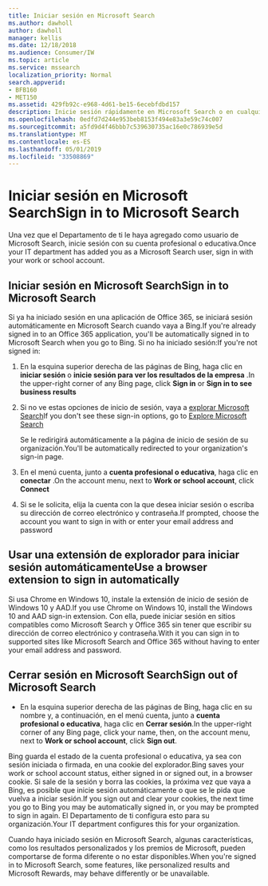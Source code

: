 ```yaml
---
title: Iniciar sesión en Microsoft Search
ms.author: dawholl
author: dawholl
manager: kellis
ms.date: 12/18/2018
ms.audience: Consumer/IW
ms.topic: article
ms.service: mssearch
localization_priority: Normal
search.appverid:
- BFB160
- MET150
ms.assetid: 429fb92c-e968-4d61-be15-6ecebfdbd157
description: Inicie sesión rápidamente en Microsoft Search o en cualquier aplicación de Office 365 con una cuenta profesional o educativa
ms.openlocfilehash: 0edfd7d244e953beb8153f494e83a3e59c74c007
ms.sourcegitcommit: a5fd9d4f46bbb7c539630735ac16e0c786939e5d
ms.translationtype: MT
ms.contentlocale: es-ES
ms.lasthandoff: 05/01/2019
ms.locfileid: "33508869"
---
```

# <a name="sign-in-to-microsoft-search"></a><span data-ttu-id="66b98-103">Iniciar sesión en Microsoft Search</span><span class="sxs-lookup"><span data-stu-id="66b98-103">Sign in to Microsoft Search</span></span>

<span data-ttu-id="66b98-104">Una vez que el Departamento de ti le haya agregado como usuario de Microsoft Search, inicie sesión con su cuenta profesional o educativa.</span><span class="sxs-lookup"><span data-stu-id="66b98-104">Once your IT department has added you as a Microsoft Search user, sign in with your work or school account.</span></span>
  
## <a name="sign-in-to-microsoft-search"></a><span data-ttu-id="66b98-105">Iniciar sesión en Microsoft Search</span><span class="sxs-lookup"><span data-stu-id="66b98-105">Sign in to Microsoft Search</span></span>

<span data-ttu-id="66b98-106">Si ya ha iniciado sesión en una aplicación de Office 365, se iniciará sesión automáticamente en Microsoft Search cuando vaya a Bing.</span><span class="sxs-lookup"><span data-stu-id="66b98-106">If you're already signed in to an Office 365 application, you'll be automatically signed in to Microsoft Search when you go to Bing.</span></span> <span data-ttu-id="66b98-107">Si no ha iniciado sesión:</span><span class="sxs-lookup"><span data-stu-id="66b98-107">If you're not signed in:</span></span>
  
1. <span data-ttu-id="66b98-108">En la esquina superior derecha de las páginas de Bing, haga clic en **iniciar sesión** o **inicie sesión para ver los resultados de la empresa** .</span><span class="sxs-lookup"><span data-stu-id="66b98-108">In the upper-right corner of any Bing page, click **Sign in** or **Sign in to see business results**</span></span>
    
2. <span data-ttu-id="66b98-109">Si no ve estas opciones de inicio de sesión, vaya a [explorar Microsoft Search](https://www.bing.com/business/explore)</span><span class="sxs-lookup"><span data-stu-id="66b98-109">If you don't see these sign-in options, go to [Explore Microsoft Search](https://www.bing.com/business/explore)</span></span>
    
    <span data-ttu-id="66b98-110">Se le redirigirá automáticamente a la página de inicio de sesión de su organización.</span><span class="sxs-lookup"><span data-stu-id="66b98-110">You'll be automatically redirected to your organization's sign-in page.</span></span>
    
3. <span data-ttu-id="66b98-111">En el menú cuenta, junto a **cuenta profesional o educativa**, haga clic en **conectar** .</span><span class="sxs-lookup"><span data-stu-id="66b98-111">On the account menu, next to **Work or school account**, click **Connect**</span></span>
    
4. <span data-ttu-id="66b98-112">Si se le solicita, elija la cuenta con la que desea iniciar sesión o escriba su dirección de correo electrónico y contraseña.</span><span class="sxs-lookup"><span data-stu-id="66b98-112">If prompted, choose the account you want to sign in with or enter your email address and password</span></span>
    
## <a name="use-a-browser-extension-to-sign-in-automatically"></a><span data-ttu-id="66b98-113">Usar una extensión de explorador para iniciar sesión automáticamente</span><span class="sxs-lookup"><span data-stu-id="66b98-113">Use a browser extension to sign in automatically</span></span>

<span data-ttu-id="66b98-114">Si usa Chrome en Windows 10, instale la extensión de inicio de sesión de Windows 10 y AAD.</span><span class="sxs-lookup"><span data-stu-id="66b98-114">If you use Chrome on Windows 10, install the Windows 10 and AAD sign-in extension.</span></span> <span data-ttu-id="66b98-115">Con ella, puede iniciar sesión en sitios compatibles como Microsoft Search y Office 365 sin tener que escribir su dirección de correo electrónico y contraseña.</span><span class="sxs-lookup"><span data-stu-id="66b98-115">With it you can sign in to supported sites like Microsoft Search and Office 365 without having to enter your email address and password.</span></span>
  
## <a name="sign-out-of-microsoft-search"></a><span data-ttu-id="66b98-116">Cerrar sesión en Microsoft Search</span><span class="sxs-lookup"><span data-stu-id="66b98-116">Sign out of Microsoft Search</span></span>

- <span data-ttu-id="66b98-117">En la esquina superior derecha de las páginas de Bing, haga clic en su nombre y, a continuación, en el menú cuenta, junto a **cuenta profesional o educativa**, haga clic en **Cerrar sesión**.</span><span class="sxs-lookup"><span data-stu-id="66b98-117">In the upper-right corner of any Bing page, click your name, then, on the account menu, next to **Work or school account**, click **Sign out**.</span></span>
    
<span data-ttu-id="66b98-118">Bing guarda el estado de la cuenta profesional o educativa, ya sea con sesión iniciada o firmada, en una cookie del explorador.</span><span class="sxs-lookup"><span data-stu-id="66b98-118">Bing saves your work or school account status, either signed in or signed out, in a browser cookie.</span></span> <span data-ttu-id="66b98-119">Si sale de la sesión y borra las cookies, la próxima vez que vaya a Bing, es posible que inicie sesión automáticamente o que se le pida que vuelva a iniciar sesión.</span><span class="sxs-lookup"><span data-stu-id="66b98-119">If you sign out and clear your cookies, the next time you go to Bing you may be automatically signed in, or you may be prompted to sign in again.</span></span> <span data-ttu-id="66b98-120">El Departamento de ti configura esto para su organización.</span><span class="sxs-lookup"><span data-stu-id="66b98-120">Your IT department configures this for your organization.</span></span>
  
<span data-ttu-id="66b98-121">Cuando haya iniciado sesión en Microsoft Search, algunas características, como los resultados personalizados y los premios de Microsoft, pueden comportarse de forma diferente o no estar disponibles.</span><span class="sxs-lookup"><span data-stu-id="66b98-121">When you're signed in to Microsoft Search, some features, like personalized results and Microsoft Rewards, may behave differently or be unavailable.</span></span>

  

